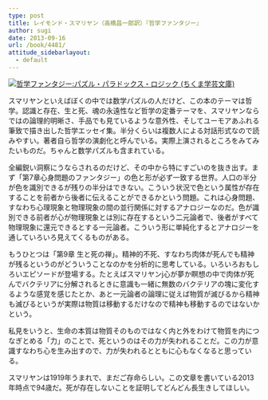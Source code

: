 ```yaml
---
type: post
title: レイモンド・スマリヤン（高橋昌一郎訳）『哲学ファンタジー』
author: sugi
date: 2013-09-16
url: /book/4481/
attitude_sidebarlayout:
  - default
---
```

<a href="http://www.amazon.co.jp/exec/obidos/ASIN/4480095578/chezsugi-22/ref=nosim/" onclick="_gaq.push(['_trackEvent', 'outbound-article', 'http://www.amazon.co.jp/exec/obidos/ASIN/4480095578/chezsugi-22/ref=nosim/', '']);" name="amazletlink" target="_blank"><img src="http://i0.wp.com/ecx.images-amazon.com/images/I/51LSXgDbSAL._SL160_.jpg?w=660" alt="哲学ファンタジー:パズル・パラドックス・ロジック (ちくま学芸文庫)" class="alignleft"  data-recalc-dims="1" /></a>

スマリヤンといえばぼくの中では数学パズルの人だけど、この本のテーマは哲学。認識と存在、生と死、魂の永遠性など哲学の定番テーマを、スマリヤンならではの論理的明晰さ、手品でも見ているような意外性、そしてユーモアあふれる筆致で描き出した哲学エッセイ集。半分くらいは複数人による対話形式なので読みやすい。著者自ら哲学の演劇化と呼んでいる。実際上演されるところをみてみたいものだ。ちゃんと数学パズルも含まれている。

全編鋭い洞察にうならされるのだけど、その中から特にすごいのを抜き出す。まず「第7章心身問題のファンタジー」の色と形が必ず一致する世界。人口の半分が色を識別できるが残りの半分はできない。こういう状況で色という属性が存在することを前者から後者に伝えることができるかという問題。これは心身問題、すなわち心理現象と物理現象の間の並行関係に対するアナロジーなのだ。色が識別できる前者が心が物理現象とは別に存在するという二元論者で、後者がすべて物理現象に還元できるとする一元論者。こういう形に単純化するとアナロジーを通していろいろ見えてくるものがある。

もうひとつは「第9章 生と死の禅」。精神的不死、すなわち肉体が死んでも精神が残るというのがどういうことなのかを分析的に思考している。いろいろおもしろいエピソードが登場する。たとえばスマリヤンj心が夢か瞑想の中で肉体が死んでバクテリアに分解されるときに意識も一緒に無数のバクテリアの塊に変化するような感覚を感じたとか、あと一元論者の論理に従えば物質が滅びるから精神も滅びるというが実際は物質は移動するだけなので精神も移動するのではないかという。

私見をいうと、生命の本質は物質そのものではなく内と外をわけて物質を内につなぎとめる「力」のことで、死というのはその力が失われることだ。この力が意識すなわち心を生み出すので、力が失われるとともに心もなくなると思っている。

スマリヤンは1919年うまれで、まだご存命らしい。この文章を書いている2013年時点で94歳だ。死が存在しないことを証明してどんどん長生きしてほしい。
